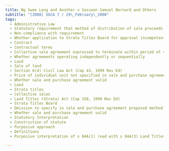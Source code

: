 ```yaml
---
title: Ng Swee Lang and Another v Sassoon Samuel Bernard and Others 
subtitle: "[2008] SGCA 7 / 29\_February\_2008"
tags:
  - Administrative Law
  - Statutory requirement that method of distribution of sale proceeds be stated in sale and purchase agreement
  - Non-compliance with requirement
  - Whether application to Strata Titles Board for approval incompetent and whether Board having jurisdiction to hear application for collective sale
  - Contract
  - Contractual terms
  - Collective sale agreement expressed to terminate within period of validity of sale and purchase agreement
  - Whether agreements operating independently or sequentially
  - Land
  - Sale of land
  - Section 6(d) Civil Law Act (Cap 43, 1999 Rev Ed)
  - Price of individual unit not specified in sale and purchase agreement
  - Whether sale and purchase agreement valid
  - Land
  - Strata titles
  - Collective sales
  - Land Titles (Strata) Act (Cap 158, 1999 Rev Ed)
  - Strata Titles Board
  - Omission to specify in sale and purchase agreement proposed method of distribution of sale proceeds under s 84B(1)(b)
  - Whether sale and purchase agreement valid
  - Statutory Interpretation
  - Construction of statute
  - Purposive approach
  - Definitions
  - Purposive interpretation of s 84A(1) read with s 84A(3) Land Titles (Strata) Act (Cap 158, 1999 Rev Ed)

---
```


